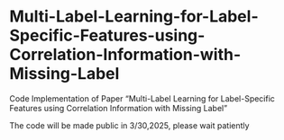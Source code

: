 # Multi-Label-Learning-for-Label-Specific-Features-using-Correlation-Information-with-Missing-Label
Code Implementation of Paper “Multi-Label Learning for Label-Specific Features using Correlation Information with Missing Label”

The code will be made public in 3/30,2025, please wait patiently
